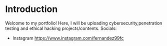 # Introduction
Welcome to my portfolio! Here, I will be uploading cybersecurity,penetration testing and ethical hacking projects/contents.
Socials:

* Instagram https://www.instagram.com/fernandez99fc
